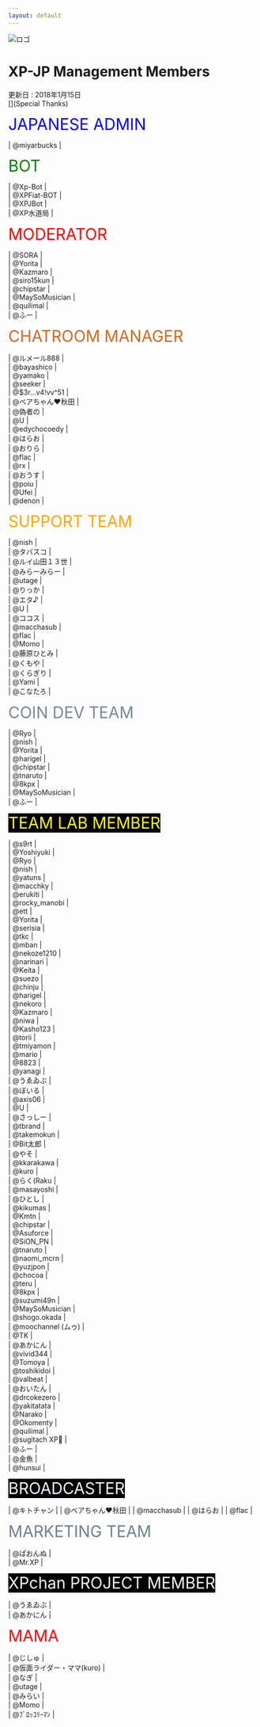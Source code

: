 ```yaml
---
layout: default
---
```


![ロゴ]({{site.baseurl}}/images/logo/team.png)  

# XP-JP Management Members  
更新日 : 2018年1月15日  
[](Special Thanks)

<font size = "6" color = "Blue">JAPANESE ADMIN</font>  

| @miyarbucks |  


<font size = "6" color = "Green">BOT</font>

| @Xp-Bot |  
| @XPFiat-BOT |  
| @XPJBot |  
| @XP水道局 |  


<font size = "6" color = "Red">MODERATOR</font>  

| @SORA |  
| @Yorita |  
| @Kazmaro |  
| @siro15kun |  
| @chipstar |  
| @MaySoMusician |  
| @quilimal |  
| @ふー |  


<font size = "6" color = "chocolate">CHATROOM MANAGER</font>  

| @ルメール888 |  
| @bayashico |  
| @yamako |  
| @seeker |  
| @$3r...v4!vv^51 |  
| @ベアちゃん❤秋田 |  
| @偽者の |  
| @U |  
| @edychocoedy |  
| @はらお |  
| @おりら |  
| @flac |  
| @rx |  
| @おうす |  
| @poiu |  
| @Ufei |  
| @denon |  


<font size = "6" color = "Orange">SUPPORT TEAM</font>  

| @nish |  
| @タバスコ |  
| @ルイ山田１３世 |  
| @みらーみらー |  
| @utage |  
| @りっか |  
| @エタ♪ |  
| @U |  
| @ココス |  
| @macchasub |  
| @flac |  
| @Momo |  
| @藤原ひとみ |  
| @くもや |  
| @くらぎり |  
| @Yami |  
| @こなたろ |  


<font size = "6" color = "lightslategray">COIN DEV TEAM</font>  

| @Ryo |  
| @nish |  
| @Yorita |  
| @harigel |  
| @chipstar |  
| @tnaruto |  
| @8kpx |  
| @MaySoMusician |  
| @ふー |  


<font size = "6" color = "yellow"><span style="background-color:black">TEAM LAB MEMBER</span></font>  

| @s9rt |  
| @Yoshiyuki |  
| @Ryo |  
| @nish |  
| @yatuns |  
| @macchky |  
| @erukiti |  
| @rocky_manobi |  
| @ett |  
| @Yorita |  
| @serisia |  
| @tkc |  
| @mban |  
| @nekoze1210 |  
| @narinari |  
| @Keita |  
| @suezo |  
| @chinju |  
| @harigel |  
| @nekoro |  
| @Kazmaro |  
| @niwa |  
| @Kasho123 |  
| @torii |  
| @tmiyamon |  
| @mario |  
| @8823 |  
| @yanagi |  
| @うゑゐぶ |  
| @ぼいる |  
| @axis06 |  
| @U |  
| @さっしー |  
| @tbrand |  
| @takemokun |  
| @Bit太郎 |  
| @やそ |  
| @kkarakawa |  
| @kuro |  
| @らく(Raku |  
| @masayoshi |  
| @ひとし |  
| @kikumas |  
| @Kmtn |  
| @chipstar |  
| @Asuforce |  
| @SiON_PN |  
| @tnaruto |  
| @naomi_mcrn |  
| @yuzjpon |  
| @chocoa |  
| @teru |  
| @8kpx |  
| @suzumi49n |  
| @MaySoMusician |  
| @shogo.okada |  
| @moochannel (ムゥ) |  
| @TK |  
| @あかにん |  
| @vivid344 |  
| @Tomoya |  
| @toshikidoi |  
| @valbeat |  
| @おいたん |  
| @drcokezero |  
| @yakitatata |  
| @Narako |  
| @Okomenty |  
| @quilimal |  
| @sugitach XP🔰 |  
| @ふー |  
| @金魚 |  
| @hunsui |  

<font size = "6" color = "aliceblue"><span style="background-color:black">BROADCASTER</span></font>  

| @キトチャン |
| @ベアちゃん❤秋田 |
| @macchasub |
| @はらお |
| @flac |

<font size = "6" color = "slategray">MARKETING TEAM</font>  

| @ぱおんぬ |  
| @Mr.XP |  

<font size = "6" color = "aliceblue"><span style="background-color:black">XPchan PROJECT MEMBER</span></font>  

| @うゑゐぶ |  
| @あかにん |  

<font size = "6" color = "Red">MAMA</font>  

| @じしゅ |  
| @仮面ライダー・ママ(kuro) |  
| @なぎ |  
| @utage |  
| @みらい |  
| @Momo |  
| @ﾌﾞﾛｯｺﾘｰﾏﾝ |  

